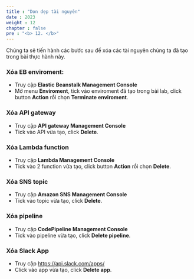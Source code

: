 ```yaml
---
title : "Dọn dẹp tài nguyên"
date : 2023
weight : 12
chapter : false
pre : "<b> 12. </b>"
---
```


Chúng ta sẽ tiến hành các bước sau để xóa các tài nguyên chúng ta đã tạo trong bài thực hành này.

### Xóa EB enviroment:

- Truy cập **Elastic Beanstalk Management Console**
- Mở menu **Enviroment**, tick vào enviroment đã tạo trong bài lab, click button **Action** rồi chọn **Terminate enviroment**. 

### Xóa API gateway
- Truy cập **API gateway Management Console**
- Tick vào API vừa tạo, click **Delete**. 

### Xóa Lambda function 
- Truy cập **Lambda Management Console**
- Tick vào 2 function vừa tạo, click button **Action** rồi chọn **Delete**. 

### Xóa SNS topic
- Truy cập **Amazon SNS Management Console**
- Tick vào topic vừa tạo, click **Delete**. 

### Xóa pipeline
- Truy cập **CodePipeline Management Console**
- Tick vào pipeline vừa tạo, click **Delete pipeline**. 

### Xóa Slack App
- Truy cập https://api.slack.com/apps/
- Click vào app vừa tạo, click **Delete app**. 